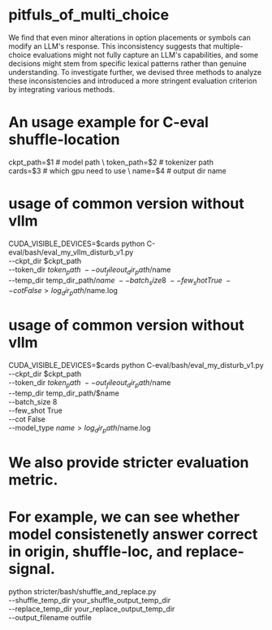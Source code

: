 # pitfuls_of_multi_choice

We find that even minor alterations in option placements or symbols can modify an LLM's response. This inconsistency suggests that multiple-choice evaluations might not fully capture an LLM's capabilities, and some decisions might stem from specific lexical patterns rather than genuine understanding. To investigate further, we devised three methods to analyze these inconsistencies and introduced a more stringent evaluation criterion by integrating various methods.

# An usage example for C-eval shuffle-location

ckpt_path=$1                 # model path \
token_path=$2                # tokenizer path \
cards=$3                     # which gpu need to use \
name=$4                      # output dir name

# usage of common version without vllm
CUDA_VISIBLE_DEVICES=$cards python C-eval/bash/eval_my_vllm_disturb_v1.py \
--ckpt_dir $ckpt_path \
--token_dir $token_path \
--out_file out_dir_path/$name \
--temp_dir temp_dir_path/$name \
--batch_size 8 \
--few_shot True \
--cot False > log_dir_path/$name.log

# usage of common version without vllm
CUDA_VISIBLE_DEVICES=$cards python C-eval/bash/eval_my_disturb_v1.py \
--ckpt_dir $ckpt_path \
--token_dir $token_path \
--out_file out_dir_path/$name \
--temp_dir temp_dir_path/$name \
--batch_size 8 \
--few_shot True \
--cot False \
--model_type $name > log_dir_path/$name.log

# We also provide stricter evaluation metric. 
# For example, we can see whether model consistenetly answer correct in origin, shuffle-loc, and replace-signal.

python stricter/bash/shuffle_and_replace.py \
--shuffle_temp_dir your_shuffle_output_temp_dir \
--replace_temp_dir your_replace_output_temp_dir \
--output_filename outfile

